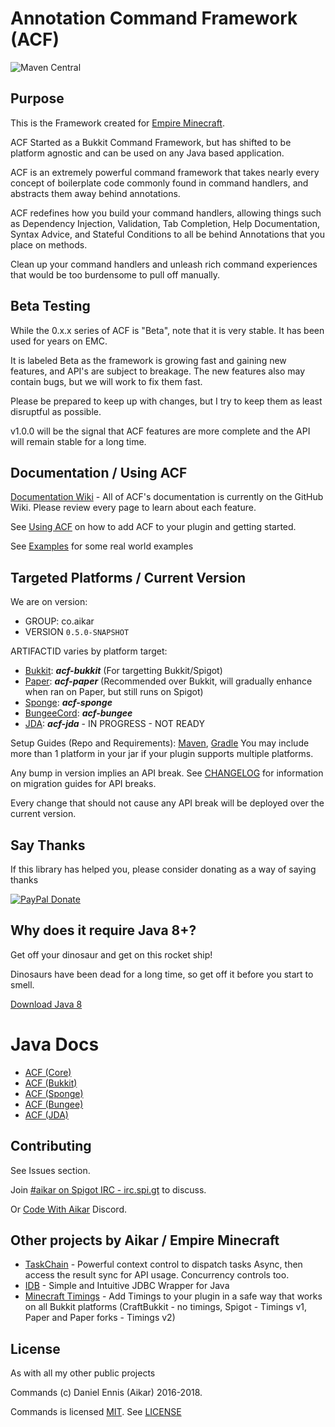 # Annotation Command Framework (ACF)

![Maven Central](https://img.shields.io/maven-central/v/net.gmcbm.dependencies/acf-parent)

## Purpose
This is the Framework created for [Empire Minecraft](https://ref.emc.gs/Aikar?gac=commands.github).

ACF Started as a Bukkit Command Framework, but has shifted to be platform agnostic and can be used on any Java based application.

ACF is an extremely powerful command framework that takes nearly every concept of boilerplate code commonly found in command handlers, and abstracts them away behind annotations.

ACF redefines how you build your command handlers, allowing things such as Dependency Injection, Validation, Tab Completion, Help Documentation, Syntax Advice, and Stateful Conditions to all be behind Annotations that you place on methods.

Clean up your command handlers and unleash rich command experiences that would be too burdensome to pull off manually.

## Beta Testing
While the 0.x.x series of ACF is "Beta", note that it is very stable.
It has been used for years on EMC. 


It is labeled Beta as the framework is growing fast and gaining new features, and API's are subject to breakage. The new features also may contain bugs, but we will work to fix them fast.

Please be prepared to keep up with changes, but I try to keep them as least disruptful as possible.

v1.0.0 will be the signal that ACF features are more complete and the API will remain stable for a long time.

## Documentation / Using ACF

[Documentation Wiki](https://github.com/aikar/commands/wiki) - All of ACF's documentation is currently on the GitHub Wiki. 
Please review every page to learn about each feature.

See [Using ACF](https://github.com/aikar/commands/wiki/Using-ACF) on how to add ACF to your plugin and getting started.

See [Examples](https://github.com/aikar/commands/wiki/Real-World-Examples) for some real world examples

## Targeted Platforms / Current Version

We are on version:
 - GROUP: co.aikar
 - VERSION `0.5.0-SNAPSHOT`

ARTIFACTID varies by platform target:
 * [Bukkit](https://spigotmc.org): ***acf-bukkit*** (For targetting Bukkit/Spigot)
 * [Paper](https://paper.emc.gs): ***acf-paper*** (Recommended over Bukkit, will gradually enhance when ran on Paper, but still runs on Spigot)
 * [Sponge](https://www.spongepowered.org/): ***acf-sponge***
 * [BungeeCord](https://www.spigotmc.org/wiki/bungeecord/): ***acf-bungee*** 
 * [JDA](https://github.com/DV8FromTheWorld/JDA): ***acf-jda*** - IN PROGRESS - NOT READY
 
Setup Guides (Repo and Requirements): [Maven](https://github.com/aikar/commands/wiki/Maven-Setup), [Gradle](https://github.com/aikar/commands/wiki/Gradle-Setup)
You may include more than 1 platform in your jar if your plugin supports multiple platforms.
    
Any bump in version implies an API break. See [CHANGELOG](CHANGELOG.md) for information on migration guides for API breaks.
 
Every change that should not cause any API break will be deployed over the current version.

## Say Thanks
If this library has helped you, please consider donating as a way of saying thanks

[![PayPal Donate](https://aikar.co/donate.png "Donate with PayPal")](https://paypal.me/empireminecraft)

## Why does it require Java 8+?
Get off your dinosaur and get on this rocket ship!

Dinosaurs have been dead for a long time, so get off it before you start to smell.

[Download Java 8](http://www.oracle.com/technetwork/java/javase/downloads/jdk8-downloads-2133151.html)

# Java Docs
- [ACF (Core)](https://aikar.github.io/commands/acf-core)
- [ACF (Bukkit)](https://aikar.github.io/commands/acf-bukkit)
- [ACF (Sponge)](https://aikar.github.io/commands/acf-sponge)
- [ACF (Bungee)](https://aikar.github.io/commands/acf-bungee)
- [ACF (JDA)](https://aikar.github.io/commands/acf-jda)


## Contributing
See Issues section. 

Join [#aikar on Spigot IRC - irc.spi.gt](https://aikarchat.emc.gs) to discuss. 

Or [Code With Aikar](https://aikardiscord.emc.gs) Discord.

## Other projects by Aikar / Empire Minecraft
 - [TaskChain](https://taskchain.emc.gs) - Powerful context control to dispatch tasks Async, then access the result sync for API usage. Concurrency controls too.
 - [IDB](https://idb.emc.gs) - Simple and Intuitive JDBC Wrapper for Java
 - [Minecraft Timings](https://github.com/aikar/minecraft-timings/) - Add Timings to your plugin in a safe way that works on all Bukkit platforms (CraftBukkit - no timings, Spigot - Timings v1, Paper and Paper forks - Timings v2)

## License
As with all my other public projects

Commands (c) Daniel Ennis (Aikar) 2016-2018.

Commands is licensed [MIT](https://tldrlegal.com/license/mit-license). See [LICENSE](LICENSE)


